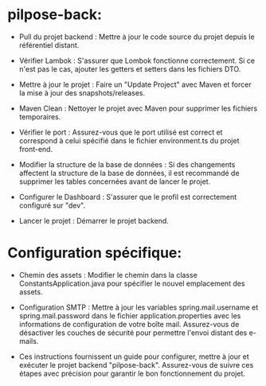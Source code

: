 # pilpose-back:

- Pull du projet backend : Mettre à jour le code source du projet depuis le référentiel distant.

- Vérifier Lambok : S'assurer que Lombok fonctionne correctement. Si ce n'est pas le cas, ajouter les getters et setters dans les fichiers DTO.

- Mettre à jour le projet : Faire un "Update Project" avec Maven et forcer la mise à jour des snapshots/releases.

- Maven Clean : Nettoyer le projet avec Maven pour supprimer les fichiers temporaires.

- Vérifier le port : Assurez-vous que le port utilisé est correct et correspond à celui spécifié dans le fichier environment.ts du projet front-end.

- Modifier la structure de la base de données : Si des changements affectent la structure de la base de données, il est recommandé de supprimer les tables concernées avant de lancer le projet.

- Configurer le Dashboard : S'assurer que le profil est correctement configuré sur "dev".

- Lancer le projet : Démarrer le projet backend.

# Configuration spécifique:

- Chemin des assets : Modifier le chemin dans la classe ConstantsApplication.java pour spécifier le nouvel emplacement des assets.

- Configuration SMTP : Mettre à jour les variables spring.mail.username et spring.mail.password dans le fichier application.properties avec les informations de configuration de votre boîte mail. Assurez-vous de désactiver les couches de sécurité pour permettre l'envoi distant des e-mails.

- Ces instructions fournissent un guide pour configurer, mettre à jour et exécuter le projet backend "pilpose-back". Assurez-vous de suivre ces étapes avec précision pour garantir le bon fonctionnement du projet.